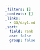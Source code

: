 ```yaml
---
_filters: []
_contexts: []
_links:
  - GO/day1.md
_sort:
  field: rank
  asc: false
  group: false
---
```

